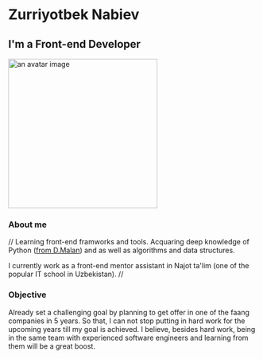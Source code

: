 # Zurriyotbek Nabiev

## I'm a Front-end Developer

<img src="https://media-exp1.licdn.com/dms/image/C4E03AQHkfj3ir2vmoQ/profile-displayphoto-shrink_800_800/0/1654235342409?e=1671062400&v=beta&t=o2-b85tXYGWpisjHORvD0PN7R6aU4quVMS_WerTXKGI" alt="an avatar image" width="300" height="300"/>


### About me
// Learning front-end framworks and tools. Acquaring deep knowledge of Python ([from D.Malan](https://www.linkedin.com/in/malan/)) and as well as algorithms and data structures.

I currently work as a front-end mentor assistant in Najot ta'lim (one of the popular IT school in Uzbekistan). //



### Objective 
Already set a challenging goal by planning to get offer in one of the faang companies in 5 years. So that, I can not stop putting in hard work for the upcoming years till my goal is achieved. I believe, besides hard work, being in the same team with experienced software engineers and learning from them will be a great boost.